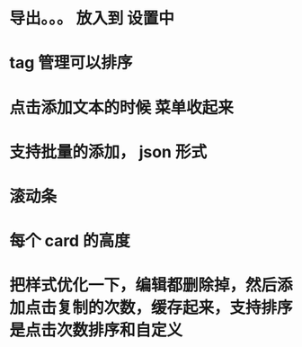 # 导出。。。 放入到 设置中

# tag 管理可以排序

# 点击添加文本的时候 菜单收起来

# 支持批量的添加， json 形式

# 滚动条

# 每个 card 的高度

# 把样式优化一下，编辑都删除掉，然后添加点击复制的次数，缓存起来，支持排序是点击次数排序和自定义
